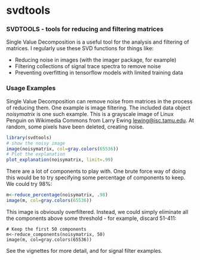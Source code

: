 svdtools
=====
### SVDTOOLS - tools for reducing and filtering matrices


Single Value Decomposition is a useful tool for the analysis and filtering of matrices. I regularly use these SVD functions for things like:

- Reducing noise in images (with the imager package, for example)
- Filtering collections of signal trace spectra to remove noise
- Preventing overfitting in tensorflow models with limited training data

### Usage Examples

Single Value Decomposition can remove noise from matrices in the process of reducing them. One example is image filtering. The included data object _noisymatrix_ is one such example. This is a grayscale image of Linux Penguin on Wikimedia Commons from Larry Ewing <lewing@isc.tamu.edu>. At random, some pixels have been deleted, creating noise.

``` r
library(svdtools)
# show the noisy image
image(noisymatrix, col=gray.colors(65536))
# Plot the explanation
plot_explanation(noisymatrix, limit=.99)
```

There are a lot of components to play with. One brute force way of doing this would be to try specifying some percentage of components to keep. We could try 98%:

``` r
m<-reduce_percentage(noisymatrix, .98)
image(m, col=gray.colors(65536))
```
This image is obviously overfiltered. Instead, we could simply eliminate all the components above some threshold - for example, discard 51-411:
```{r}
# Keep the first 50 components
m<-reduce_components(noisymatrix, 50)
image(m, col=gray.colors(65536))
```

See the vignettes for more detail, and for signal filter examples.

